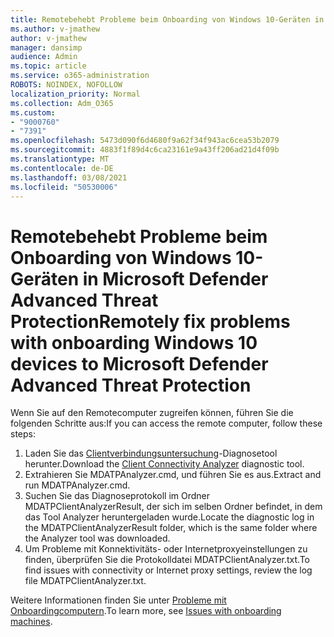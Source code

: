 ```yaml
---
title: Remotebehebt Probleme beim Onboarding von Windows 10-Geräten in Microsoft Defender Advanced Threat Protection
ms.author: v-jmathew
author: v-jmathew
manager: dansimp
audience: Admin
ms.topic: article
ms.service: o365-administration
ROBOTS: NOINDEX, NOFOLLOW
localization_priority: Normal
ms.collection: Adm_O365
ms.custom:
- "9000760"
- "7391"
ms.openlocfilehash: 5473d090f6d4680f9a62f34f943ac6cea53b2079
ms.sourcegitcommit: 4883f1f89d4c6ca23161e9a43ff206ad21d4f09b
ms.translationtype: MT
ms.contentlocale: de-DE
ms.lasthandoff: 03/08/2021
ms.locfileid: "50530006"
---
```

# <a name="remotely-fix-problems-with-onboarding-windows-10-devices-to-microsoft-defender-advanced-threat-protection"></a><span data-ttu-id="30d3e-102">Remotebehebt Probleme beim Onboarding von Windows 10-Geräten in Microsoft Defender Advanced Threat Protection</span><span class="sxs-lookup"><span data-stu-id="30d3e-102">Remotely fix problems with onboarding Windows 10 devices to Microsoft Defender Advanced Threat Protection</span></span>

<span data-ttu-id="30d3e-103">Wenn Sie auf den Remotecomputer zugreifen können, führen Sie die folgenden Schritte aus:</span><span class="sxs-lookup"><span data-stu-id="30d3e-103">If you can access the remote computer, follow these steps:</span></span>

1. <span data-ttu-id="30d3e-104">Laden Sie das [Clientverbindungsuntersuchung](https://go.microsoft.com/fwlink/?linkid=2143466)-Diagnosetool herunter.</span><span class="sxs-lookup"><span data-stu-id="30d3e-104">Download the [Client Connectivity Analyzer](https://go.microsoft.com/fwlink/?linkid=2143466) diagnostic tool.</span></span>
2. <span data-ttu-id="30d3e-105">Extrahieren Sie MDATPAnalyzer.cmd, und führen Sie es aus.</span><span class="sxs-lookup"><span data-stu-id="30d3e-105">Extract and run MDATPAnalyzer.cmd.</span></span>
3. <span data-ttu-id="30d3e-106">Suchen Sie das Diagnoseprotokoll im Ordner MDATPClientAnalyzerResult, der sich im selben Ordner befindet, in dem das Tool Analyzer heruntergeladen wurde.</span><span class="sxs-lookup"><span data-stu-id="30d3e-106">Locate the diagnostic log in the MDATPClientAnalyzerResult folder, which is the same folder where the Analyzer tool was downloaded.</span></span>
4. <span data-ttu-id="30d3e-107">Um Probleme mit Konnektivitäts- oder Internetproxyeinstellungen zu finden, überprüfen Sie die Protokolldatei MDATPClientAnalyzer.txt.</span><span class="sxs-lookup"><span data-stu-id="30d3e-107">To find issues with connectivity or Internet proxy settings, review the log file MDATPClientAnalyzer.txt.</span></span>

<span data-ttu-id="30d3e-108">Weitere Informationen finden Sie unter [Probleme mit Onboardingcomputern](https://go.microsoft.com/fwlink/?linkid=2143634).</span><span class="sxs-lookup"><span data-stu-id="30d3e-108">To learn more, see [Issues with onboarding machines](https://go.microsoft.com/fwlink/?linkid=2143634).</span></span>
